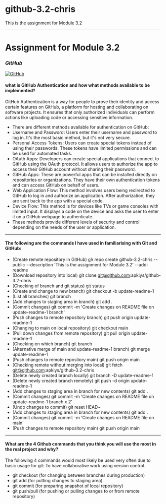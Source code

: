 # github-3.2-chris
This is the assignment for Module 3.2

-----------------------------------------------------------------

# Assignment for Module 3.2
### _GitHub_
[![GitHub](https://logosmarcas.net/wp-content/uploads/2020/12/GitHub-Simbolo.png)](https://github.com/apkiys/github-3.1-chris)

#### what is GitHub Authentication and how what methods available to be implemented?
GitHub Authentication is a way for people to prove their identity and access certain features on GitHub, a platform for hosting and collaborating on software projects. It ensures that only authorized individuals can perform actions like uploading code or accessing sensitive information.

- There are different methods available for authentication on GitHub:
- Username and Password: Users enter their username and password to log in. It's the most basic method, but it's not very secure.
- Personal Access Tokens: Users can create special tokens instead of using their passwords. These tokens have limited permissions and can be used for automated tasks.
- OAuth Apps: Developers can create special applications that connect to GitHub using the OAuth protocol. It allows users to authorize the app to access their GitHub account without sharing their password.
- GitHub Apps: These are powerful apps that can be installed directly on repositories or organizations. They have their own authentication tokens and can access GitHub on behalf of users.
- Web Application Flow: This method involves users being redirected to GitHub to log in and authorize an application. After authorization, they are sent back to the app with a special code.
- Device Flow: This method is for devices like TVs or game consoles with limited input. It displays a code on the device and asks the user to enter it on a GitHub webpage to authenticate.
- These methods provide different levels of security and control depending on the needs of the user or application.

-----------------------------------------------------------------

#### The following are the commands I have used in familiarising with Git and GitHub:
- (Create remote repository in GitHub) gh repo create github-3.2-chris --public --description 'This is the assignment for Module 3.2' --add-readme
- (Download repository into local) git clone git@github.com:apkiys/github-3.2-chris
- (Checking of branch and git status) git status
- (Create and change to new branch) git checkout -b update-readme-1
- (List all branches) git branch
- (Add changes to staging area in branch) git add .
- (Commit changes) git commit -m 'Create changes on README file on update-readme-1 branch'
- (Push changes to remote repository branch) git push origin update-readme-1
- (Changing to main on local repository) git checkout main
- (Pull down changes from remote repository) git pull origin update-readme-1
- (Checking on which branch) git branch
- (Alternative merge of main and update-readme-1 branch) git merge update-readme-1
- (Push changes to remote repository main) git push origin main
- (Checking remote without merging into local) git fetch git@github.com:apkiys/github-3.2-chris
- (Delete newly created branch locally) git branch -D update-readme-1
- (Delete newly created branch remotely) git push -d origin update-readme-1
- (Add changes to staging area in branch for new contents) git add .
- (Commit changes) git commit -m 'Create changes on README file on update-readme-1 branch x 2'
- (Undo changes to commit) git reset HEAD~
- (Add changes to staging area in branch for new contents) git add .
- (Commit changes) git commit -m 'Create changes on README file on main'
- (Push changes to remote repository main) git push origin main
-----------------------------------------------------------------

#### What are the 4 Github commands that you think you will use the most in the real project and why?
The following 4 commands would most likely be used very often due to basic usage for git: To have collaborative work using version control.
- git checkout (for changing between branches during production)
- git add (for putting changes to staging area)
- git commit (for preparing snapshot of local repository)
- git push/pull (for pushing or pulling changes to or from remote repository)